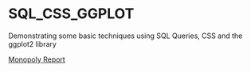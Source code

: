 # SQL_CSS_GGPLOT
Demonstrating some basic techniques using SQL Queries, CSS and the ggplot2 library

[Monopoly Report](https://bayprojects.github.io/SQL_CSS_GGPLOT/)
